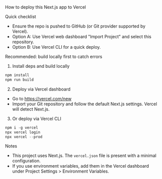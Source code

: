 How to deploy this Next.js app to Vercel

Quick checklist

- Ensure the repo is pushed to GitHub (or Git provider supported by Vercel).
- Option A: Use Vercel web dashboard "Import Project" and select this repository.
- Option B: Use Vercel CLI for a quick deploy.

Recommended: build locally first to catch errors

1. Install deps and build locally

```powershell
npm install
npm run build
```

2. Deploy via Vercel dashboard

- Go to https://vercel.com/new
- Import your Git repository and follow the default Next.js settings. Vercel will detect Next.js.

3. Or deploy via Vercel CLI

```powershell
npm i -g vercel
npx vercel login
npx vercel --prod
```

Notes

- This project uses Next.js. The `vercel.json` file is present with a minimal configuration.
- If you use environment variables, add them in the Vercel dashboard under Project Settings > Environment Variables.
